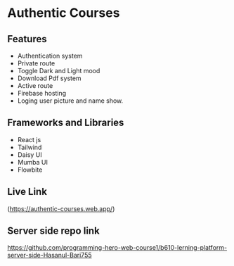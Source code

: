 # Authentic Courses

## Features

- Authentication system
- Private route
- Toggle Dark and Light mood
- Download Pdf system
- Active route
- Firebase hosting
- Loging user picture and name show.

## Frameworks and Libraries

- React js
- Tailwind
- Daisy UI
- Mumba UI
- Flowbite

## Live Link

(https://authentic-courses.web.app/)

## Server side repo link

https://github.com/programming-hero-web-course1/b610-lerning-platform-server-side-Hasanul-Bari755
